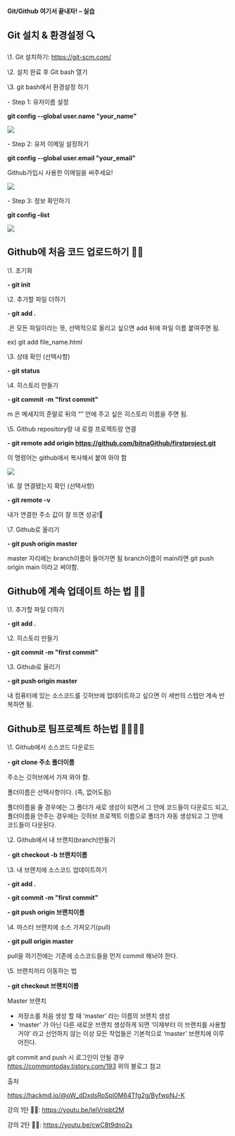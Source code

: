 ﻿**Git/Github 여기서 끝내자! – 실습**

## **Git 설치 & 환경설정 🔍**

\1. Git 설치하기: https://git-scm.com/

\2. 설치 완료 후 Git bash 열기

\3. git bash에서 환경설정 하기

\- Step 1: 유저이름 설정

**git config --global user.name "your_name"**

![](%EC%9D%B4%EB%AF%B8%EC%A7%80/%EA%B7%B8%EB%A6%BC1.jpg)

\- Step 2: 유저 이메일 설정하기

**git config --global user.email "your_email"**

Github가입시 사용한 이메일을 써주세요!

![](%EC%9D%B4%EB%AF%B8%EC%A7%80/%EA%B7%B8%EB%A6%BC2.jpg)

\- Step 3: 정보 확인하기

**git config –list**

![](%EC%9D%B4%EB%AF%B8%EC%A7%80/%EA%B7%B8%EB%A6%BC3.jpg)

## **Github에 처음 코드 업로드하기 🏋️‍♂️**

\1. 초기화

**- git init**

\2. 추가할 파일 더하기

**- git add .**

.은 모든 파일이라는 뜻, 선택적으로 올리고 싶으면 add 뒤에 파일 이름 붙여주면 됨.

ex) git add file_name.html

\3. 상태 확인 (선택사항)

**- git status**

\4. 히스토리 만들기

**- git commit -m "first commit"**

m 은 메세지의 준말로 뒤의 “” 안에 주고 싶은 히스토리 이름을 주면 됨.

\5. Github repository랑 내 로컬 프로젝트랑 연결

**- git remote add origin https://github.com/bitnaGithub/firstproject.git**

이 명령어는 github에서 복사해서 붙여 와야 함

![](%EC%9D%B4%EB%AF%B8%EC%A7%80/%EA%B7%B8%EB%A6%BC4.jpg)

\6. 잘 연결됐는지 확인 (선택사항)

**- git remote -v**

내가 연결한 주소 값이 잘 뜨면 성공!🎇

\7. Github로 올리기

**- git push origin master**

master 자리에는 branch이름이 들어가면 됨 branch이름이 main라면 git push origin main 이라고 써야함.

## **Github에 계속 업데이트 하는 법 🤹‍♂️**

\1. 추가할 파일 더하기

**- git add .**

\2. 히스토리 만들기

**- git commit -m "first commit"**

\3. Github로 올리기

**- git push origin master**

내 컴퓨터에 있는 소스코드를 깃허브에 업데이트하고 싶으면 이 세번의 스텝만 계속 반복하면 됨.

## **Github로 팀프로젝트 하는법 👨‍👩‍👧‍👦**

\1. Github에서 소스코드 다운로드

**- git clone 주소 폴더이름**

주소는 깃허브에서 가져 와야 함.

폴더이름은 선택사항이다. (즉, 없어도됨)

폴더이름을 줄 경우에는 그 폴더가 새로 생성이 되면서 그 안에 코드들이 다운로드 되고, 폴더이름을 안주는 경우에는 깃허브 프로젝트 이름으로 폴더가 자동 생성되고 그 안에 코드들이 다운된다.

\2. Github에서 내 브랜치(branch)만들기

\- **git checkout -b 브랜치이름**

\3. 내 브랜치에 소스코드 업데이트하기

**- git add .**

**- git commit -m "first commit"**

**- git push origin 브랜치이름**

\4. 마스터 브랜치에 소스 가져오기(pull)

**- git pull origin master**

pull을 하기전에는 기존에 소스코드들을 먼저 commit 해놔야 한다.

\5. 브랜치끼리 이동하는 법

**- git checkout 브랜치이름**

Master 브랜치
- 저장소를 처음 생성 할 때 ‘master’ 라는 이름의 브랜치 생성
- ‘master’ 가 아닌 다른 새로운 브랜치 생성하게 되면 ‘이제부터 이 브랜치를 사용할거야’ 라고 선언하지 않는 이상 모든 작업들은 기본적으로 ‘master’ 브랜치에 이루어진다.

git commit and push 시 로그인이 안될 경우
https://commontoday.tistory.com/193
위의 블로그 참고


출처

<https://hackmd.io/@oW_dDxdsRoSpl0M64Tfg2g/ByfwpNJ-K>

강의 1탄 👩‍🏫: https://youtu.be/lelVripbt2M

강의 2탄 👩‍🏫: https://youtu.be/cwC8t9dno2s
